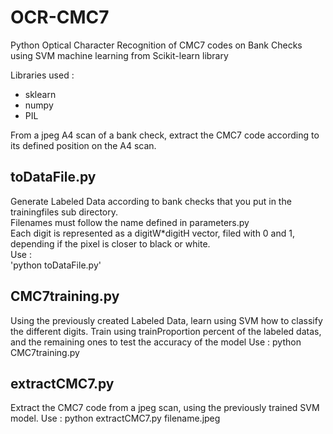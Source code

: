 # OCR-CMC7
Python Optical Character Recognition of CMC7 codes on Bank Checks using SVM machine learning from Scikit-learn library

Libraries used :
- sklearn
- numpy
- PIL

From a jpeg A4 scan of a bank check, extract the CMC7 code according to its defined position on the A4 scan.

## toDataFile.py
Generate Labeled Data according to bank checks that you put in the trainingfiles sub directory.  
Filenames must follow the name defined in parameters.py  
Each digit is represented as a digitW*digitH vector, filed with 0 and 1, depending if the pixel is closer to black or white.  
Use :  
  'python toDataFile.py'
  
## CMC7training.py
Using the previously created Labeled Data, learn using SVM how to classify the different digits.
Train using trainProportion percent of the labeled datas, and the remaining ones to test the accuracy of the model
Use :
  python CMC7training.py

## extractCMC7.py
Extract the CMC7 code from a jpeg scan, using the previously trained SVM model.
Use :
  python extractCMC7.py filename.jpeg

